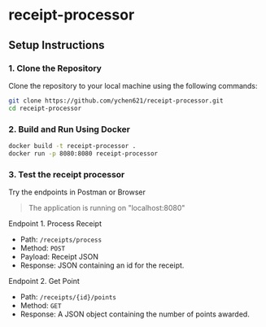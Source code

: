 # receipt-processor

## **Setup Instructions**

### **1. Clone the Repository**

Clone the repository to your local machine using the following commands:

```bash
git clone https://github.com/ychen621/receipt-processor.git
cd receipt-processor
```

### **2. Build and Run Using Docker**

```bash
docker build -t receipt-processor .
docker run -p 8080:8080 receipt-processor
```

### **3. Test the receipt processor**

Try the endpoints in Postman or Browser
> The application is running on "localhost:8080"

Endpoint 1. Process Receipt 
* Path: `/receipts/process`
* Method: `POST`
* Payload: Receipt JSON
* Response: JSON containing an id for the receipt.

Endpoint 2. Get Point
* Path: `/receipts/{id}/points`
* Method: `GET`
* Response: A JSON object containing the number of points awarded.
